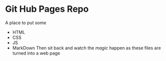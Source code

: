 # Git Hub Pages Repo
A place to put some 
+ HTML
+ CSS
+ JS
+ MarkDown
Then sit back and watch the *magic* happen as these files are turned into a web page
